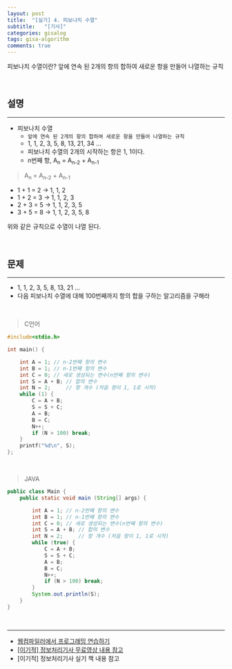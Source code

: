 ```yaml
---
layout: post
title:  "[실기] 4. 피보나치 수열"
subtitle:   "[기사]"
categories: gisalog
tags: gisa-algorithm
comments: true
---
```



피보나치 수열이란? 앞에 연속 된 2개의 항의 합하여 새로운 항을 만들어 나열하는 규칙

<br>


## 설명
---

- 피보나치 수열
	+ `앞에 연속 된 2개의 항의 합하여 새로운 항을 만들어 나열하는 규칙`
	+ 1, 1, 2, 3, 5, 8, 13, 21, 34 ...
	+ 피보나치 수열의 2개의 시작하는 항은 1, 1이다.
	+ n번째 항, A<sub>n</sub> = A<sub>n-2</sub> + A<sub>n-1</sub>

> A<sub>n</sub> = A<sub>n-2</sub> + A<sub>n-1</sub>

- 1 + 1 = 2 -> 1, 1, 2
- 1 + 2 = 3 -> 1, 1, 2, 3
- 2 + 3 = 5 -> 1, 1, 2, 3, 5
- 3 + 5 = 8 -> 1, 1, 2, 3, 5, 8

위와 같은 규칙으로 수열이 나열 된다.

<br>


## 문제
---

- 1, 1, 2, 3, 5, 8, 13, 21 ...
- 다음 피보나치 수열에 대해 100번째까지 항의 합을 구하는 알고리즘을 구해라

<br>


> C언어

```c
#include<stdio.h>

int main() {

	int A = 1; // n-2번째 항의 변수 
	int B = 1; // n-1번째 항의 변수
	int C = 0; // 새로 생성되는 변수(n번째 항의 변수) 
	int S = A + B; // 합의 변수
	int N = 2;     // 항 개수 (처음 항이 1, 1로 시작)
	while (1) {
		C = A + B;
		S = S + C;
		A = B;
		B = C;
		N++;
		if (N > 100) break;
	}
	printf("%d\n", S);
};
```

<br>

> JAVA

```java
public class Main {
	public static void main (String[] args) {

		int A = 1; // n-2번째 항의 변수 
		int B = 1; // n-1번째 항의 변수
		int C = 0; // 새로 생성되는 변수(n번째 항의 변수) 
		int S = A + B; // 합의 변수
		int N = 2;     // 항 개수 (처음 항이 1, 1로 시작)
		while (true) {
			C = A + B;
			S = S + C;
			A = B;
			B = C;
			N++;
			if (N > 100) break; 
		}
		System.out.println(S);
	}
}
```

<br>

---
- [웹컴파일러에서 프로그래밍 연습하기](https://csacademy.com/workspace/)
- [[이기적] 정보처리기사 무료영상 내용 참고](https://www.youtube.com/watch?v=mCM5QNC3sZA&list=PL9GldHAGKAwWNwxxf0BBRnlq49lNKYBY4)
- [이기적] 정보처리기사 실기 책 내용 참고

